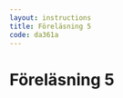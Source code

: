 ```yaml
---
layout: instructions
title: Föreläsning 5
code: da361a
---
```


# Föreläsning 5

<div class="video">
</div>

